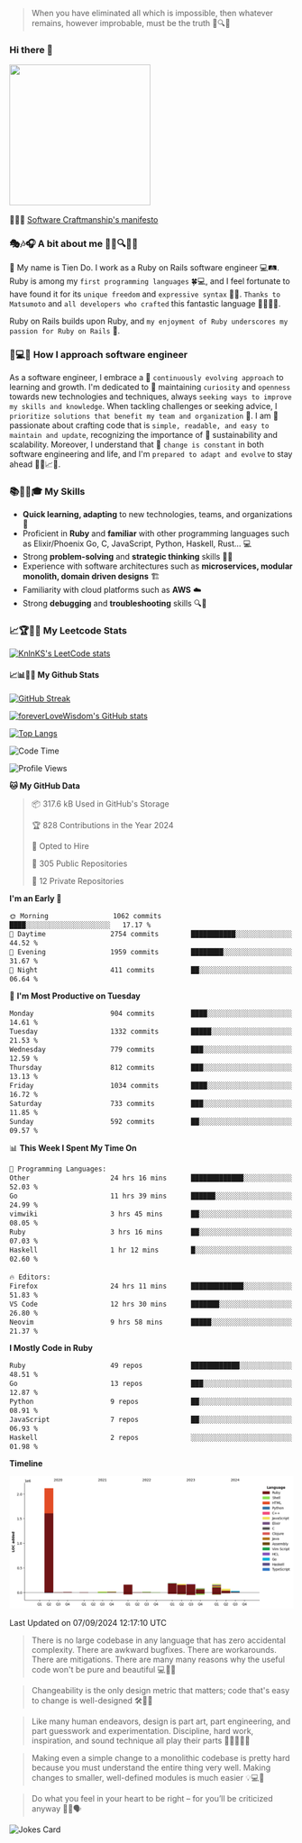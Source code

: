 > When you have eliminated all which is impossible, then whatever remains, however improbable, must be the truth 🤔🔍💡
### Hi there 👋

<!--
**foreverLoveWisdom/foreverLoveWisdom** is a ✨ _special_ ✨ repository because its `README.md` (this file) appears on your GitHub profile.

Here are some ideas to get you started:

- 🔭 I’m currently working on ...
- 🌱 I’m currently learning ...
- 👯 I’m looking to collaborate on ...
- 🤔 I’m looking for help with ...
- 💬 Ask me about ...
- 📫 How to reach me: ...
- 😄 Pronouns: ...
- ⚡ Fun fact: ...
-->

<img src="https://codecondo.com/wp-content/uploads/2017/09/railslogo.png" width="250" height="250">

 📜🔨🌟 [Software Craftmanship's manifesto](http://manifesto.softwarecraftsmanship.org/)

### 🎭🎶🎧 A bit about me 🕵️‍♀️🔍🕵️‍♂️
👋 My name is Tien Do. I work as a Ruby on Rails software engineer 💻🛤️. Ruby is among my `first programming languages` 🍀💻, and I feel fortunate to have found it for its `unique freedom` and `expressive syntax` 🤗💬. `Thanks to Matsumoto` and `all developers who crafted` this fantastic language 🙏👨‍💻🌟.

Ruby on Rails builds upon Ruby, and `my enjoyment of Ruby underscores my passion for Ruby on Rails` 🤩.

### 🤔💻🔨 How I approach software engineer
As a software engineer, I embrace a 🔄 `continuously evolving approach` to learning and growth. I'm dedicated to 🤔 maintaining `curiosity` and `openness` towards new technologies and techniques, always `seeking ways to improve my skills and knowledge`. When tackling challenges or seeking advice, I `prioritize solutions that benefit my team and organization` 👥. I am 🎉 passionate about crafting code that is `simple, readable, and easy to maintain and update`, recognizing the importance of 🌱 sustainability and scalability. Moreover, I understand that 🌊 `change is constant` in both software engineering and life, and I'm `prepared to adapt and evolve` to stay ahead 🏃‍♂️📈🔄.

### 📚🧑‍💻🎓 My Skills
- **Quick learning, adapting** to new technologies, teams, and organizations 🚀
- Proficient in **Ruby** and **familiar** with other programming languages such as Elixir/Phoenix Go, C, JavaScript, Python, Haskell, Rust... 💻
- Strong **problem-solving** and **strategic thinking** skills 🤔💡
- Experience with software architectures such as **microservices, modular monolith, domain driven designs** 🏗️
- Familiarity with cloud platforms such as **AWS** ☁️ 
- Strong **debugging** and **troubleshooting** skills 🔍🐞


### 📈🏆🧑‍💻 My Leetcode Stats
[![KnlnKS's LeetCode stats](https://leetcode-stats-six.vercel.app/?username=foreverLoveWisdom&theme=dark)](https://github.com/KnlnKS/leetcode-stats)

#### 📈📊👨‍💻  My Github Stats

[![GitHub Streak](https://github-readme-streak-stats.herokuapp.com/?user=foreverLoveWisdom&theme=dracula)](https://git.io/streak-stats)
&nbsp;
&nbsp;

[![foreverLoveWisdom's GitHub stats](https://github-readme-stats.vercel.app/api?username=foreverLoveWisdom&show_icons=true&theme=react&count_private=true)](https://github.com/anuraghazra/github-readme-stats)

[![Top Langs](https://github-readme-stats.vercel.app/api/top-langs/?username=foreverLoveWisdom&show_icons=true&theme=vue-dark)](https://github.com/anuraghazra/github-readme-stats)

<!--START_SECTION:waka-->
![Code Time](http://img.shields.io/badge/Code%20Time-3%2C245%20hrs%2029%20mins-blue)

![Profile Views](http://img.shields.io/badge/Profile%20Views-2-blue)

**🐱 My GitHub Data** 

> 📦 317.6 kB Used in GitHub's Storage 
 > 
> 🏆 828 Contributions in the Year 2024
 > 
> 💼 Opted to Hire
 > 
> 📜 305 Public Repositories 
 > 
> 🔑 12 Private Repositories 
 > 
**I'm an Early 🐤** 

```text
🌞 Morning                1062 commits        ████░░░░░░░░░░░░░░░░░░░░░   17.17 % 
🌆 Daytime                2754 commits        ███████████░░░░░░░░░░░░░░   44.52 % 
🌃 Evening                1959 commits        ████████░░░░░░░░░░░░░░░░░   31.67 % 
🌙 Night                  411 commits         ██░░░░░░░░░░░░░░░░░░░░░░░   06.64 % 
```
📅 **I'm Most Productive on Tuesday** 

```text
Monday                   904 commits         ████░░░░░░░░░░░░░░░░░░░░░   14.61 % 
Tuesday                  1332 commits        █████░░░░░░░░░░░░░░░░░░░░   21.53 % 
Wednesday                779 commits         ███░░░░░░░░░░░░░░░░░░░░░░   12.59 % 
Thursday                 812 commits         ███░░░░░░░░░░░░░░░░░░░░░░   13.13 % 
Friday                   1034 commits        ████░░░░░░░░░░░░░░░░░░░░░   16.72 % 
Saturday                 733 commits         ███░░░░░░░░░░░░░░░░░░░░░░   11.85 % 
Sunday                   592 commits         ██░░░░░░░░░░░░░░░░░░░░░░░   09.57 % 
```


📊 **This Week I Spent My Time On** 

```text
💬 Programming Languages: 
Other                    24 hrs 16 mins      █████████████░░░░░░░░░░░░   52.03 % 
Go                       11 hrs 39 mins      ██████░░░░░░░░░░░░░░░░░░░   24.99 % 
vimwiki                  3 hrs 45 mins       ██░░░░░░░░░░░░░░░░░░░░░░░   08.05 % 
Ruby                     3 hrs 16 mins       ██░░░░░░░░░░░░░░░░░░░░░░░   07.03 % 
Haskell                  1 hr 12 mins        █░░░░░░░░░░░░░░░░░░░░░░░░   02.60 % 

🔥 Editors: 
Firefox                  24 hrs 11 mins      █████████████░░░░░░░░░░░░   51.83 % 
VS Code                  12 hrs 30 mins      ███████░░░░░░░░░░░░░░░░░░   26.80 % 
Neovim                   9 hrs 58 mins       █████░░░░░░░░░░░░░░░░░░░░   21.37 % 
```

**I Mostly Code in Ruby** 

```text
Ruby                     49 repos            ████████████░░░░░░░░░░░░░   48.51 % 
Go                       13 repos            ███░░░░░░░░░░░░░░░░░░░░░░   12.87 % 
Python                   9 repos             ██░░░░░░░░░░░░░░░░░░░░░░░   08.91 % 
JavaScript               7 repos             ██░░░░░░░░░░░░░░░░░░░░░░░   06.93 % 
Haskell                  2 repos             ░░░░░░░░░░░░░░░░░░░░░░░░░   01.98 % 
```



**Timeline**

![Lines of Code chart](https://raw.githubusercontent.com/foreverLoveWisdom/foreverLoveWisdom/main/assets/bar_graph.png)


 Last Updated on 07/09/2024 12:17:10 UTC
<!--END_SECTION:waka-->


> There is no large codebase in any language that has zero accidental complexity. There are awkward bugfixes. There are workarounds. There are mitigations.
> There are many many reasons why the useful code won't be pure and beautiful 💻🐞🤔

> Changeability is the only design metric that matters; code that's easy to change is well-designed 🛠️🔄🎨

> Like many human endeavors, design is part art, part engineering, and part guesswork and experimentation. Discipline, hard work, inspiration, and sound technique all play their parts 🎨🧑‍💻🔬🧪

> Mak­ing even a sim­ple change to a mono­lith­ic code­base is pret­ty hard because you must under­stand the entire thing very well. Mak­ing changes to small­er, well-defined mod­ules is much easier 💡💻🤔
 
 > Do what you feel in your heart to be right – for you’ll be criticized anyway 💖🙏🗣️ 
 
![Jokes Card](https://readme-jokes.vercel.app/api)
